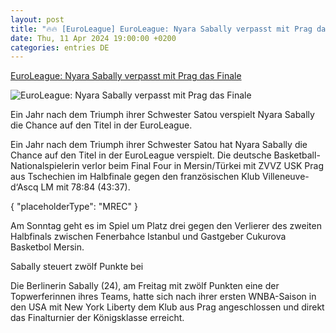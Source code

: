 ```yaml
---
layout: post
title: "🔥🔥 [EuroLeague] EuroLeague: Nyara Sabally verpasst mit Prag das Finale"
date: Thu, 11 Apr 2024 19:00:00 +0200
categories: entries DE
---
```

[EuroLeague: Nyara Sabally verpasst mit Prag das Finale](https://www.sport1.de/news/basketball/euroleague/2024/04/euroleague-nyara-sabally-verpasst-mit-prag-das-finale)

![EuroLeague: Nyara Sabally verpasst mit Prag das Finale](https://reshape.sport1.de/c/t/7a6c44fa-b834-464a-925e-dad440c3096a/1200x630)

Ein Jahr nach dem Triumph ihrer Schwester Satou verspielt Nyara Sabally die Chance auf den Titel in der EuroLeague.

Ein Jahr nach dem Triumph ihrer Schwester Satou hat Nyara Sabally die Chance auf den Titel in der EuroLeague verspielt. Die deutsche Basketball-Nationalspielerin verlor beim Final Four in Mersin/Türkei mit ZVVZ USK Prag aus Tschechien im Halbfinale gegen den französischen Klub Villeneuve-d‘Ascq LM mit 78:84 (43:37).

{ "placeholderType": "MREC" }

Am Sonntag geht es im Spiel um Platz drei gegen den Verlierer des zweiten Halbfinals zwischen Fenerbahce Istanbul und Gastgeber Cukurova Basketbol Mersin.

Sabally steuert zwölf Punkte bei

Die Berlinerin Sabally (24), am Freitag mit zwölf Punkten eine der Topwerferinnen ihres Teams, hatte sich nach ihrer ersten WNBA-Saison in den USA mit New York Liberty dem Klub aus Prag angeschlossen und direkt das Finalturnier der Königsklasse erreicht.

